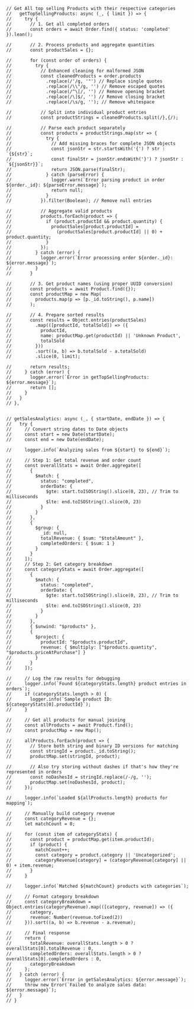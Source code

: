 
    // Get All top selling Products with their respective categories
    //   getTopSellingProducts: async (_, { limit }) => {
    //     try {
    //       // 1. Get all completed orders
    //       const orders = await Order.find({ status: 'completed' }).lean();

    //       // 2. Process products and aggregate quantities
    //       const productSales = {};

    //       for (const order of orders) {
    //         try {
    //           // Enhanced cleaning for malformed JSON
    //           const cleanedProducts = order.products
    //             .replace(/'/g, '"') // Replace single quotes
    //             .replace(/\\"/g, '') // Remove escaped quotes
    //             .replace(/^\[/, '') // Remove opening bracket
    //             .replace(/\]$/, '') // Remove closing bracket
    //             .replace(/\s/g, ''); // Remove whitespace

    //           // Split into individual product entries
    //           const productStrings = cleanedProducts.split(/},{/);

    //           // Parse each product separately
    //           const products = productStrings.map(str => {
    //             try {
    //               // Add missing braces for complete JSON objects
    //               const jsonStr = str.startsWith('{') ? str : `{${str}`;
    //               const finalStr = jsonStr.endsWith('}') ? jsonStr : `${jsonStr}}`;
    //               return JSON.parse(finalStr);
    //             } catch (parseError) {
    //               logger.warn(`Error parsing product in order ${order._id}: ${parseError.message}`);
    //               return null;
    //             }
    //           }).filter(Boolean); // Remove null entries

    //           // Aggregate valid products
    //           products.forEach(product => {
    //             if (product.productId && product.quantity) {
    //               productSales[product.productId] =
    //                 (productSales[product.productId] || 0) + product.quantity;
    //             }
    //           });
    //         } catch (error) {
    //           logger.error(`Error processing order ${order._id}: ${error.message}`);
    //         }
    //       }

    //       // 3. Get product names (using proper UUID conversion)
    //       const products = await Product.find({});
    //       const productMap = new Map(
    //         products.map(p => [p._id.toString(), p.name])
    //       );

    //       // 4. Prepare sorted results
    //       const results = Object.entries(productSales)
    //         .map(([productId, totalSold]) => ({
    //           productId,
    //           name: productMap.get(productId) || 'Unknown Product',
    //           totalSold
    //         }))
    //         .sort((a, b) => b.totalSold - a.totalSold)
    //         .slice(0, limit);

    //       return results;
    //     } catch (error) {
    //       logger.error(`Error in getTopSellingProducts: ${error.message}`);
    //       return [];
    //     }
    //   }
    // },


    // getSalesAnalytics: async (_, { startDate, endDate }) => {
    //   try {
    //     // Convert string dates to Date objects
    //     const start = new Date(startDate);
    //     const end = new Date(endDate);

    //     logger.info(`Analyzing sales from ${start} to ${end}`);

    //     // Step 1: Get total revenue and order count
    //     const overallStats = await Order.aggregate([
    //       {
    //         $match: {
    //           status: "completed",
    //           orderDate: {
    //             $gte: start.toISOString().slice(0, 23), // Trim to milliseconds
    //             $lte: end.toISOString().slice(0, 23)
    //           }
    //         }
    //       },
    //       {
    //         $group: {
    //           _id: null,
    //           totalRevenue: { $sum: "$totalAmount" },
    //           completedOrders: { $sum: 1 }
    //         }
    //       }
    //     ]);
    //     // Step 2: Get category breakdown
    //     const categoryStats = await Order.aggregate([
    //       {
    //         $match: {
    //           status: "completed",
    //           orderDate: {
    //             $gte: start.toISOString().slice(0, 23), // Trim to milliseconds
    //             $lte: end.toISOString().slice(0, 23)
    //           }
    //         }
    //       },
    //       { $unwind: "$products" },
    //       {
    //         $project: {
    //           productId: "$products.productId",
    //           revenue: { $multiply: ["$products.quantity", "$products.priceAtPurchase"] }
    //         }
    //       }
    //     ]);

    //     // Log the raw results for debugging
    //     logger.info(`Found ${categoryStats.length} product entries in orders`);
    //     if (categoryStats.length > 0) {
    //       logger.info(`Sample product ID: ${categoryStats[0].productId}`);
    //     }

    //     // Get all products for manual joining
    //     const allProducts = await Product.find();
    //     const productMap = new Map();

    //     allProducts.forEach(product => {
    //       // Store both string and binary ID versions for matching
    //       const stringId = product._id.toString();
    //       productMap.set(stringId, product);

    //       // Also try storing without dashes if that's how they're represented in orders
    //       const noDashesId = stringId.replace(/-/g, '');
    //       productMap.set(noDashesId, product);
    //     });

    //     logger.info(`Loaded ${allProducts.length} products for mapping`);

    //     // Manually build category revenue
    //     const categoryRevenue = {};
    //     let matchCount = 0;

    //     for (const item of categoryStats) {
    //       const product = productMap.get(item.productId);
    //       if (product) {
    //         matchCount++;
    //         const category = product.category || 'Uncategorized';
    //         categoryRevenue[category] = (categoryRevenue[category] || 0) + item.revenue;
    //       }
    //     }

    //     logger.info(`Matched ${matchCount} products with categories`);

    //     // Format category breakdown
    //     const categoryBreakdown = Object.entries(categoryRevenue).map(([category, revenue]) => ({
    //       category,
    //       revenue: Number(revenue.toFixed(2))
    //     })).sort((a, b) => b.revenue - a.revenue);

    //     // Final response
    //     return {
    //       totalRevenue: overallStats.length > 0 ? overallStats[0].totalRevenue : 0,
    //       completedOrders: overallStats.length > 0 ? overallStats[0].completedOrders : 0,
    //       categoryBreakdown
    //     };
    //   } catch (error) {
    //     logger.error(`Error in getSalesAnalytics: ${error.message}`);
    //     throw new Error(`Failed to analyze sales data: ${error.message}`);
    //   }
    // }